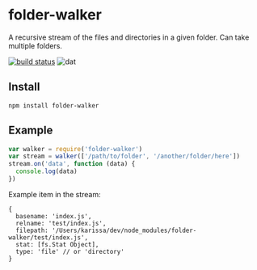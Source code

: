 # folder-walker

A recursive stream of the files and directories in a given folder. Can take multiple folders.

[![build status](http://img.shields.io/travis/karissa/folder-walker.svg?style=flat)](http://travis-ci.org/karissa/folder-walker)
![dat](http://img.shields.io/badge/Development%20sponsored%20by-dat-green.svg?style=flat)

## Install

```
npm install folder-walker
```

## Example

```js
var walker = require('folder-walker')
var stream = walker(['/path/to/folder', '/another/folder/here'])
stream.on('data', function (data) {
  console.log(data)
})
```

Example item in the stream:

```
{
  basename: 'index.js',
  relname: 'test/index.js',
  filepath: '/Users/karissa/dev/node_modules/folder-walker/test/index.js',
  stat: [fs.Stat Object],
  type: 'file' // or 'directory'
}
```
